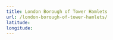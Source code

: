 ```yaml
---
title: London Borough of Tower Hamlets
url: /london-borough-of-tower-hamlets/
latitude: 
longitude: 
---
```

